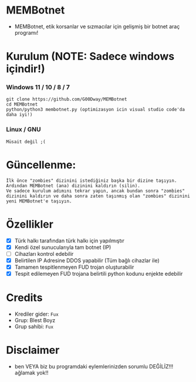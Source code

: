 # MEMBotnet
* MEMBotnet, etik korsanlar ve sızmacılar için gelişmiş bir botnet araç programı!

# Kurulum (NOTE: Sadece windows içindir!)
### Windows 11 / 10 / 8 / 7
```
git clone https://github.com/G00Dway/MEMBotnet
cd MEMBotnet
python/python3 membotnet.py (optimizasyon icin visual studio code'da daha iyi!)
```
### Linux / GNU
```
Müsait değil ;(
```

# Güncellenme:
```
İlk önce "zombies" dizinini istediğiniz başka bir dizine taşıyın.
Ardından MEMBotnet (ana) dizinini kaldırın (silin).
Ve sadece kurulum adımını tekrar yapın, ancak bundan sonra "zombies" dizinini kaldırın ve daha sonra zaten taşınmış olan "zombies" dizinini yeni MEMBotnet'e taşıyın.
```

# Özellikler
- [X] Türk halkı tarafından türk halkı için yapılmıştır
- [X] Kendi özel sunucularıyla tam botnet (IP)
- [ ] Cihazları kontrol edebilir
- [X] Belirtilen IP Adresine DDOS yapabilir (Tüm bağlı cihazlar ile)
- [X] Tamamen tespitlenmeyen FUD trojan oluşturabilir
- [X] Tespit edilemeyen FUD trojana belirtili python kodunu enjekte edebilir

# Credits
* Krediler gider: `Fux`
* Grup: Blest Boyz
* Grup sahibi: `Fux`

# Disclaimer
* ben VEYA biz bu programdaki eylemlerinizden sorumlu DEĞİLİZ!!! ağlamak yok!!
